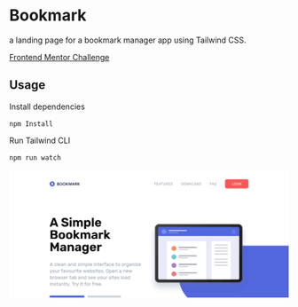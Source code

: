 # Bookmark

a landing page for a bookmark manager app using Tailwind CSS.

[Frontend Mentor Challenge](https://www.frontendmentor.io/challenges/bookmark-landing-page-5d0b588a9edda32581d29158)

## Usage

Install dependencies

```
npm Install
```

Run Tailwind CLI

```
npm run watch
```

<img src="images/bookmark.png" />

